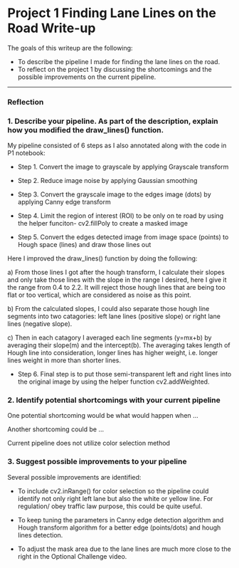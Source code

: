 # **Project 1 Finding Lane Lines on the Road Write-up** 
The goals of this writeup are the following:
* To describe the pipeline I made for finding the lane lines on the road.
* To reflect on the project 1 by discussing the shortcomings and the possible improvements on the current pipeline. 


[//]: # (Image References)

[image1]: ./examples/grayscale.jpg "Grayscale"

---

### Reflection

### 1. Describe your pipeline. As part of the description, explain how you modified the draw_lines() function.

My pipeline consisted of 6 steps as I also annotated along with the code in P1 notebook:

* Step 1. Convert the image to grayscale by applying Grayscale transform 

* Step 2. Reduce image noise by applying Gaussian smoothing

* Step 3. Convert the grayscale image to the edges image (dots) by applying Canny edge transform

* Step 4. Limit the region of interest (ROI) to be only on te road by using the helper funciton- cv2.fillPoly to create a masked image

* Step 5. Convert the edges detected image from image space (points) to Hough space (lines) and draw those lines out


Here I improved the draw_lines() function by doing the following:

 a) From those lines I got after the hough transform, I calculate their slopes and only take those lines with the slope in the range I desired, here I give it the range from 0.4 to 2.2. It will reject those hough lines that are being too flat or too vertical, which are considered as noise as this point.  
 
 b) From the calculated slopes, I could also separate those hough line segments into two catagories: left lane lines (positive slope) or right lane lines (negative slope). 
 
 c) Then in each catagory I averaged each line segments (y=mx+b) by averaging their slope(m) and the intercept(b). The averaging takes length of Hough line into consideration, longer lines has higher weight, i.e. longer lines weight in more than shorter lines.   
   
   
* Step 6. Final step is to put those semi-transparent left and right lines into the original image by using the helper function cv2.addWeighted. 





### 2. Identify potential shortcomings with your current pipeline


One potential shortcoming would be what would happen when ... 

Another shortcoming could be ...

Current pipeline does not utilize color selection method

### 3. Suggest possible improvements to your pipeline

Several possible improvements are identified:

* To include cv2.inRange() for color selection so the pipeline could identify not only right left lane but also the white or yellow line. For regulation/ obey traffic law purpose, this could be quite useful.

* To keep tuning the parameters in Canny edge detection algorithm and Hough transform algorithm for a better edge (points/dots) and hough lines detection. 

* To adjust the mask area due to the lane lines are much more close to the right in the Optional Challenge video.





